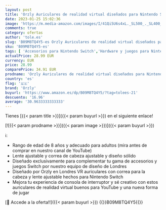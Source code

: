 ```yaml
---
layout: post
title: 'Orzly Auriculares de realidad virtual diseñados para Nintendo Switch & Switch con lente ajustable para una experiencia de juego de realidad virtual y para Labo VR - Negro - Edición en caja de regalo'
date: 2023-01-25 15:02:36
image: 'https://m.media-amazon.com/images/I/41Qi5U6s4xL._SL500_._SL400_.jpg'
comments: true
category: ofertas
author: 'tole.es'
slug: 'B09M8TQ4Y5-es Orzly Auriculares de realidad virtual diseñados para...'
sku: 'B09M8TQ4Y5-es'
tags: [ 'Accesorios para Nintendo Switch','Hardware y juegos para Nintendo Switch','Kits de accesorios para Nintendo Switch','Videojuegos','nintendo','orzly','🇪🇸', ]
actualPrice: 28.99 EUR
currency: EUR
price: 28.99
comparePrice: 34.91 EUR
prodname: 'Orzly Auriculares de realidad virtual diseñados para Nintendo Switch & Switch con lente ajustable para una experiencia de juego de realidad virtual y para Labo VR - Negro - Edición en caja de regalo'
country: 'es'
flag: '🇪🇸'
brand: 'Orzly'
buyurl: 'https://www.amazon.es/dp/B09M8TQ4Y5/?tag=tolees-21'
descuento: '16.96'
average: '30.9633333333333'
---
```


Tienes [{{< param title >}}]({{< param buyurl >}}) en el siguiente enlace!

[![{{< param prodname >}}]({{< param image >}})]({{< param buyurl >}})

ℹ️:

- Rango de edad de 8 años y adecuado para adultos (mira antes de comprar en nuestro canal de YouTube)
- Lente ajustable y correa de cabeza ajustable y diseño sólido
- Diseñado exclusivamente para complementar tu gama de accesorios y juegos Switch por nuestro equipo de diseño de Londres
- Diseñado por Orzly en Londres VR auriculares con correa para la cabeza y lente ajustable hechos para Nintendo Switch
- Mejora tu experiencia de consola de interruptor y sé creativo con estos auriculares de realidad virtual buenos para YouTube y una nueva forma de jugar

[🛒 Accede a la oferta!!]({{< param buyurl >}})
{{<world>}}B09M8TQ4Y5{{</world>}}
